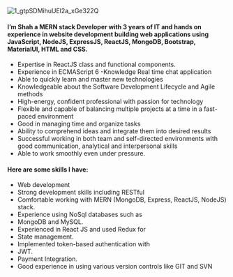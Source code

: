![1_gtpSDMihuUEl2a_xGe322Q](https://user-images.githubusercontent.com/34839860/158079471-c73f49ef-14a0-4d5a-bc12-345427241c40.png)


#### I’m Shah a MERN stack Developer with 3 years of IT and hands on experience in website development building web applications using JavaScript, NodeJS, ExpressJS, ReactJS, MongoDB, Bootstrap, MaterialUI, HTML and CSS.
- Expertise in ReactJS class and functional components. 
- Experience in ECMAScript 6 -Knowledge Real time chat application 
- Able to quickly learn and master new technologies 
- Knowledgeable about the Software Development Lifecycle and Agile methods 
- High-energy, confident professional with passion for technology 
- Flexible and capable of balancing multiple projects at a time in a fast-paced environment 
- Good in managing time and organize tasks 
- Ability to comprehend ideas and integrate them into desired results 
- Successful working in both team and self-directed environments with good communication, analytical and interpersonal skills 
- Able to work smoothly even under pressure. 

#### Here are some skills I have:
- Web development
- Strong development skills including RESTful
- Comfortable working with MERN (MongoDB, Express, ReactJS, NodeJS) stack.
- Experience using NoSql databases such as
- MongoDB and MySQL.
- Experienced in React JS and used Redux for
- State management.
- Implemented token-based authentication with
- JWT.
- Payment Integration.
- Good experience in using various version controls like GIT and SVN
